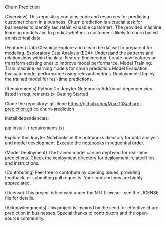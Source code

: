 Churn Prediction

(Overview)
This repository contains code and resources for predicting customer churn in a business. Churn prediction is a crucial task for businesses to identify and retain valuable customers. The provided machine learning models aim to predict whether a customer is likely to churn based on historical data.

(Features)
Data Cleaning: Explore and clean the dataset to prepare it for modeling.
Exploratory Data Analysis (EDA): Understand the patterns and relationships within the data.
Feature Engineering: Create new features or transform existing ones to improve model performance.
Model Training: Train machine learning models for churn prediction.
Model Evaluation: Evaluate model performance using relevant metrics.
Deployment: Deploy the trained model for real-time predictions.


(Requirements)
Python 3.x
Jupyter Notebooks
Additional dependencies listed in requirements.txt
Getting Started

Clone the repository:
git clone https://github.com/Moaz108/churn-prediction.git
cd churn-prediction

Install dependencies:

pip install -r requirements.txt

Explore the Jupyter Notebooks in the notebooks directory for data analysis and model development.
Execute the notebooks in sequential order.

(Model Deployment)
The trained model can be deployed for real-time predictions. Check the deployment directory for deployment-related files and instructions.

(Contributing)
Feel free to contribute by opening issues, providing feedback, or submitting pull requests. Your contributions are highly appreciated.

(License)
This project is licensed under the MIT License - see the LICENSE file for details.

(Acknowledgments)
This project is inspired by the need for effective churn prediction in businesses.
Special thanks to contributors and the open-source community.
